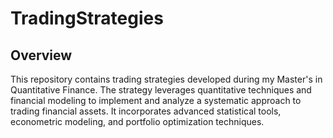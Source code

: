 # TradingStrategies

## Overview
This repository contains trading strategies developed during my Master's in Quantitative Finance. The strategy leverages quantitative techniques and financial modeling to implement and analyze a systematic approach to trading financial assets. It incorporates advanced statistical tools, econometric modeling, and portfolio optimization techniques.
